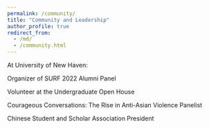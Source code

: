 ```yaml
---
permalink: /community/
title: "Community and Leadership"
author_profile: true
redirect_from: 
  - /md/
  - /community.html
---
```


At University of New Haven:

Organizer of SURF 2022 Alumni Panel

Volunteer at the Undergraduate Open House

Courageous Conversations: The Rise in Anti-Asian Violence Panelist

Chinese Student and Scholar Association President